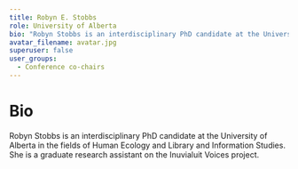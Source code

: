 ```yaml
---
title: Robyn E. Stobbs
role: University of Alberta
bio: "Robyn Stobbs is an interdisciplinary PhD candidate at the University of Alberta in the fields of Human Ecology and Library and Information Studies. She is a graduate research assistant on the Inuvialuit Voices project."
avatar_filename: avatar.jpg
superuser: false
user_groups:
  - Conference co-chairs
---
```

# Bio
Robyn Stobbs is an interdisciplinary PhD candidate at the University of Alberta in the fields of Human Ecology and Library and Information Studies. She is a graduate research assistant on the Inuvialuit Voices project.
